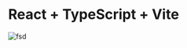 # React + TypeScript + Vite

![fsd](https://github.com/user-attachments/assets/a51ea8d8-5606-40e4-ad5c-4e299065b89d)
